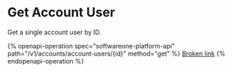 # Get Account User

Get a single account user by ID.

{% openapi-operation spec="softwareone-platform-api" path="/v1/accounts/account-users/{id}" method="get" %}
[Broken link](broken-reference)
{% endopenapi-operation %}
